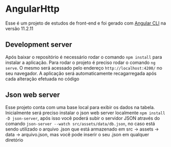 # AngularHttp
Esse é um projeto de estudos de front-end e foi gerado com [Angular CLI](https://github.com/angular/angular-cli) na versão 11.2.11

## Development server
Após baixar o repositório é necessário rodar o comando `npm install` para instalar a aplicação. Para rodar o projeto é preciso rodar o comando `ng serve`. O mesmo será acessado pelo endereço `http://localhost:4200/` no seu navegador. A aplicação será automaticamente recagarregada após cada alteração efetuada no código

## Json web server
Esse projeto conta com uma base local para exibir os dados na tabela.
Inicialmente será preciso instalar o json web server localmente `npm install -D json-server`, após isso você poderá subir o servidor JSON através do comando `json-server --watch src/assets/data/db.json`, no caso está sendo utilizado o arquivo .json que está armazenado em src -> assets -> data -> arquivo.json, mas você pode inserir o seu .json em qualquer diretório
